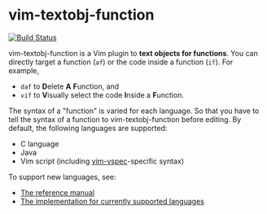 # vim-textobj-function

[![Build Status](https://travis-ci.org/kana/vim-textobj-function.png)](https://travis-ci.org/kana/vim-textobj-function)




vim-textobj-function is a Vim plugin to **text objects for functions**.  You can
directly target a function (`af`) or the code inside a function (`if`).
For example,

* `daf` to **D**elete **A** **F**unction, and
* `vif` to **V**isually select the code **I**nside a **F**unction.

The syntax of a "function" is varied for each language.  So that you have to
tell the syntax of a function to vim-textobj-function before editing.  By
default, the following languages are supported:

* C language
* Java
* Vim script
  (including [vim-vspec](https://github.com/kana/vim-vspec)-specific syntax)

To support new languages, see:

* [The reference manual](https://github.com/kana/vim-textobj-function/blob/master/doc/textobj-function.txt)
* [The implementation for currently supported languages](https://github.com/kana/vim-textobj-function/tree/master/after/ftplugin)




<!-- vim: set expandtab shiftwidth=4 softtabstop=4 textwidth=78 : -->
